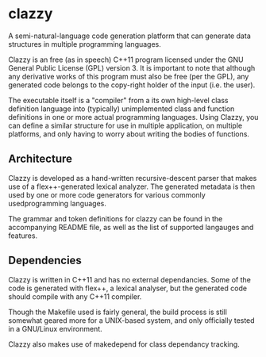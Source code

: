 clazzy
======

A semi-natural-language code generation platform that can generate data 
structures in multiple programming languages.

Clazzy is an free (as in speech) C++11 program licensed under the GNU 
General Public License (GPL) version 3.  It is important to note that although
any derivative works of this program must also be free (per the GPL),
any generated code belongs to the copy-right holder of the input (i.e.
the user).

The executable itself is a "compiler" from a its own high-level class 
definition language into (typically) unimplemented class and function 
definitions in one or more actual programming languages. Using Clazzy, you 
can define a similar structure for use in multiple application, on multiple 
platforms, and only having to worry about writing the bodies of functions.


Architecture
------------
Clazzy is developed as a hand-written recursive-descent parser that makes use
of a flex++-generated lexical analyzer.  The generated metadata is then used
by one or more code generators for various commonly usedprogramming languages.

The grammar and token definitions for clazzy can be found in the 
accompanying README file, as well as the list of supported langauges 
and features.

Dependencies
------------
Clazzy is written in C++11 and has no external dependancies. Some of 
the code is generated with flex++, a lexical analyser, but the generated 
code should compile with any C++11 compiler.

Though the Makefile used is fairly general, the build process is still 
somewhat geared more for a UNIX-based system, and only officially tested 
in a GNU/Linux environment.

Clazzy also makes use of makedepend for class dependancy tracking.

